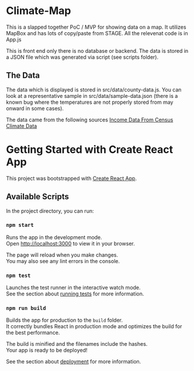 # Climate-Map

This is a slapped together PoC / MVP for showing data on a map. It utilizes MapBox and has lots of copy/paste from STAGE. All the relevenat code is in App.js  

This is front end only there is no database or backend. The data is stored in a JSON file which was generated via script (see scripts folder).

## The Data
The data which is displayed is stored in src/data/county-data.js. You can look at a representative sample in src/data/sample-data.json (there is a known bug where the temperatures are not properly stored from may onward in some cases).

The data came from the following sources
[Income Data From Census](https://data.census.gov/cedsci/table?q=All%20Counties%20within%20United%20States%20and%20Puerto%20Rico&t=Income%20%28Households,%20Families,%20Individuals%29&y=2020&tid=ACSST5Y2020.S1901)
[Climate Data](https://www.ncei.noaa.gov/news/noaa-offers-climate-data-counties)

# Getting Started with Create React App

This project was bootstrapped with [Create React App](https://github.com/facebook/create-react-app).

## Available Scripts

In the project directory, you can run:

### `npm start`

Runs the app in the development mode.\
Open [http://localhost:3000](http://localhost:3000) to view it in your browser.

The page will reload when you make changes.\
You may also see any lint errors in the console.

### `npm test`

Launches the test runner in the interactive watch mode.\
See the section about [running tests](https://facebook.github.io/create-react-app/docs/running-tests) for more information.

### `npm run build`

Builds the app for production to the `build` folder.\
It correctly bundles React in production mode and optimizes the build for the best performance.

The build is minified and the filenames include the hashes.\
Your app is ready to be deployed!

See the section about [deployment](https://facebook.github.io/create-react-app/docs/deployment) for more information.